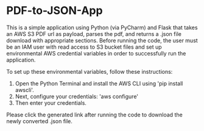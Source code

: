# PDF-to-JSON-App
This is a simple application using Python (via PyCharm) and Flask that takes an AWS S3 PDF url as payload, parses the pdf, and returns a .json file download with appropriate sections. Before running the code, the user must be an IAM user with read access to S3 bucket files and set up environmental AWS credential variables in order to successfully run the application.

To set up these environmental variables, follow these instructions:
1) Open the Python Terminal and install the AWS CLI using 'pip install awscli'.
2) Next, configure your credentials: 'aws configure'
3) Then enter your credentials.

Please click the generated link after running the code to download the newly converted .json file.
